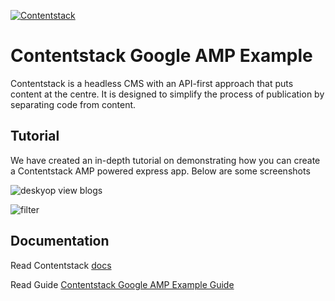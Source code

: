 [![Contentstack](https://www.contentstack.com/docs/static/images/contentstack.png)](https://www.contentstack.com/)

# Contentstack Google AMP Example

Contentstack is a headless CMS with an API-first approach that puts content at the centre. It is designed to simplify the process of publication by separating code from content.

## Tutorial

We have created an in-depth tutorial on demonstrating how you can create a Contentstack AMP powered express app. Below are some screenshots

![deskyop view blogs](https://user-images.githubusercontent.com/29656920/89885975-81d05b00-dbe9-11ea-8500-b0eb57711e5c.png)

![filter](https://user-images.githubusercontent.com/29656920/89883290-96125900-dbe5-11ea-892f-babc475dbc11.png)

## Documentation

Read Contentstack [docs](https://www.contentstack.com/docs/)

Read Guide [Contentstack Google AMP Example Guide](https://www.contentstack.com/docs/developers/how-to-guides/implementing-google-amp-on-contentstack-powered-websites/)
